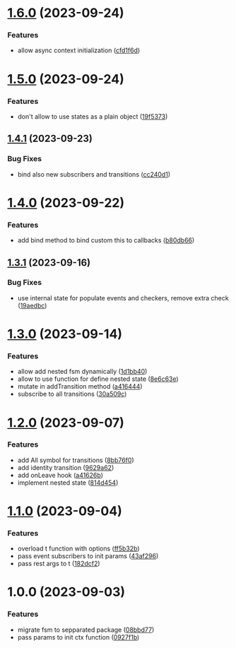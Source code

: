 # [1.6.0](https://github.com/fsmoothy/fsmoothy/compare/v1.5.0...v1.6.0) (2023-09-24)


### Features

* allow async context initialization ([cfd1f6d](https://github.com/fsmoothy/fsmoothy/commit/cfd1f6d8a274c3bcab76c31ead9099b947532633))

# [1.5.0](https://github.com/fsmoothy/fsmoothy/compare/v1.4.1...v1.5.0) (2023-09-24)


### Features

* don't allow to use states as a plain object ([19f5373](https://github.com/fsmoothy/fsmoothy/commit/19f53732ad6c8c852bdf3e2cbcfa1a73a95fa431))

## [1.4.1](https://github.com/fsmoothy/fsmoothy/compare/v1.4.0...v1.4.1) (2023-09-23)


### Bug Fixes

* bind also new subscribers and transitions ([cc240d1](https://github.com/fsmoothy/fsmoothy/commit/cc240d19f10e27dd924fef62a036a19d5dc78aa3))

# [1.4.0](https://github.com/fsmoothy/fsmoothy/compare/v1.3.1...v1.4.0) (2023-09-22)


### Features

* add bind method to bind custom this to callbacks ([b80db66](https://github.com/fsmoothy/fsmoothy/commit/b80db66f673bbd8f56f5d1031bf4cbccea06de0d))

## [1.3.1](https://github.com/fsmoothy/fsmoothy/compare/v1.3.0...v1.3.1) (2023-09-16)


### Bug Fixes

* use internal state for populate events and checkers, remove extra check ([19aedbc](https://github.com/fsmoothy/fsmoothy/commit/19aedbcb5ea7f494cbd9494c8e2b71512144f880))

# [1.3.0](https://github.com/fsmoothy/fsmoothy/compare/v1.2.0...v1.3.0) (2023-09-14)


### Features

* allow add nested fsm dynamically ([1d1bb40](https://github.com/fsmoothy/fsmoothy/commit/1d1bb406bdc611f9994d0a789727cfe9a6c036e7))
* allow to use function for define nested state ([8e6c63e](https://github.com/fsmoothy/fsmoothy/commit/8e6c63e7d478bc4f59ded72e1cede0068c0a2ae5))
* mutate in addTransition method ([a416444](https://github.com/fsmoothy/fsmoothy/commit/a41644469dd4d7a2adf92c83cab3790090fff0f8))
* subscribe to all transitions ([30a509c](https://github.com/fsmoothy/fsmoothy/commit/30a509cfec3fbc0bac923b621fdee1da5893b0da))

# [1.2.0](https://github.com/fsmoothy/fsmoothy/compare/v1.1.0...v1.2.0) (2023-09-07)


### Features

* add All symbol for transitions ([8bb76f0](https://github.com/fsmoothy/fsmoothy/commit/8bb76f08a200706fc9c9385b5a988064649a2e73))
* add identity transition ([9629a62](https://github.com/fsmoothy/fsmoothy/commit/9629a6228a712002f689c0dd4e36a7fe8f55d209))
* add onLeave hook ([a41626b](https://github.com/fsmoothy/fsmoothy/commit/a41626b8c6084f75d31ec4fd196bc9414eba7216))
* implement nested state ([814d454](https://github.com/fsmoothy/fsmoothy/commit/814d4541d49ad689ff37ed6b93d609570553fcc8))

# [1.1.0](https://github.com/fsmoothy/fsmoothy/compare/v1.0.0...v1.1.0) (2023-09-04)


### Features

* overload t function with options ([ff5b32b](https://github.com/fsmoothy/fsmoothy/commit/ff5b32b1ee1b95831912a20dbcd32c9de6566c6b))
* pass event subscribers to init params ([43af296](https://github.com/fsmoothy/fsmoothy/commit/43af296080545ad8ffea31f4714caccc389a5319))
* pass rest args to t ([182dcf2](https://github.com/fsmoothy/fsmoothy/commit/182dcf26ea9dbf19bbf3c1b818b2471f22e45c27))

# 1.0.0 (2023-09-03)


### Features

* migrate fsm to sepparated package ([08bbd77](https://github.com/fsmoothy/fsmoothy/commit/08bbd77c1c972e89dc13f19fc9353c5b92408b71))
* pass params to init ctx function ([0927f1b](https://github.com/fsmoothy/fsmoothy/commit/0927f1b240846314cb606ec446182e3c43114bcc))
